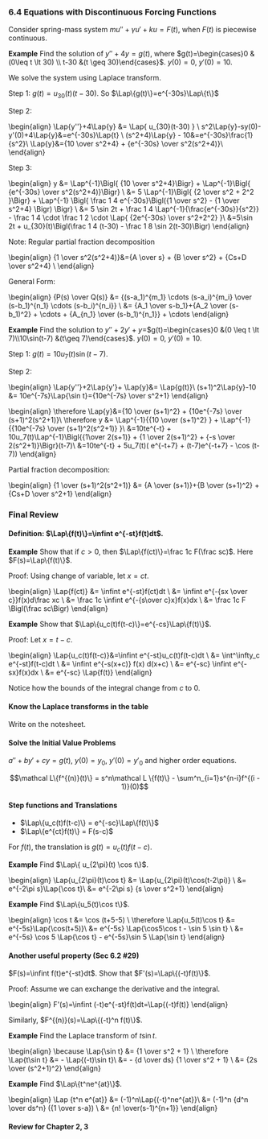 
### 6.4 Equations with Discontinuous Forcing Functions$\newcommand{\Lap}{\mathcal{L}} \newcommand{\RR}{\mathbb R} \newcommand{\infint}{\int^\infty_0} \newcommand{\limint}{\lim_{A\to\infty}\int^A_0} \newcommand{\liminf}{\lim_{A\to\infty}}$

Consider spring-mass system $mu''+\gamma u' + ku = F(t)$, when $F(t)$ is piecewise continuous. 

**Example** Find the solution of $y''+4y=g(t)$, where $g(t)=\begin{cases}0 &(0\leq t \lt 30) \\ t-30 &(t \geq 30)\end{cases}$. $y(0)=0$, $y'(0)=10$. 

We solve the system using Laplace transform. 

Step 1: $g(t)=u_{30}(t)(t-30)$. So $\Lap\{g(t)\}=e^{-30s}\Lap\{t\}$

Step 2: 

\begin{align}
\Lap\{y''\}+4\Lap\{y\} &= \Lap\{ u_{30}(t-30) \} \\
s^2\Lap\{y\}-sy(0)-y'(0)+4\Lap\{y\}&=e^{-30s}\Lap\{t\} \\
(s^2+4)\Lap\{y\} - 10&=e^{-30s}\frac{1}{s^2}\\
\Lap\{y\}&={10 \over s^2+4} + {e^{-30s} \over s^2(s^2+4)}\\
\end{align}

Step 3: 

\begin{align}
y &= \Lap^{-1}\Bigl\{ {10 \over s^2+4}\Bigr\} +  \Lap^{-1}\Bigl\{ {e^{-30s} \over s^2(s^2+4)}\Bigr\} \\
&= 5 \Lap^{-1}\Bigl\{ {2 \over s^2 + 2^2 }\Bigr\} + \Lap^{-1} \Bigl\{ \frac 1 4 e^{-30s}\Bigl({1 \over s^2} - {1 \over s^2+4} \Bigr) \Bigr\} \\
&= 5 \sin 2t + \frac 1 4 \Lap^{-1}\{\frac{e^{-30s}}{s^2}\} - \frac 1 4 \cdot \frac 1 2 \cdot \Lap\{ {2e^{-30s} \over s^2+2^2} \}\\
&=5\sin 2t + u_{30}(t)\Bigl(\frac 1 4 (t-30) - \frac 1 8 \sin 2(t-30)\Bigr)
\end{align}

Note: Regular partial fraction decomposition

\begin{align}
{1 \over s^2(s^2+4)}&={A \over s} + {B \over s^2} + {Cs+D \over s^2+4} \\
\end{align}

General Form: 

\begin{align}
{P(s) \over Q(s)} &= {(s-a_1)^{m_1} \cdots (s-a_i)^{m_i} \over (s-b_1)^{n_1} \cdots (s-b_i)^{n_i}} \\
&= {A_1 \over s-b_1}+{A_2 \over (s-b_1)^2} + \cdots + {A_{n_1} \over (s-b_1)^{n_1}} + \cdots
\end{align}

**Example** Find the solution to $y''+2y'+y=$$g(t)=\begin{cases}0 &(0 \leq t \lt 7)\\10\sin(t-7) &(t\geq 7)\end{cases}$. $y(0)=0$, $y'(0)=10$.

Step 1: $g(t)=10u_7(t)\sin(t-7)$. 

Step 2: 

\begin{align}
\Lap\{y''\}+2\Lap\{y'\}+ \Lap\{y\}&= \Lap\{g(t)\}\\
(s+1)^2\Lap\{y\}-10 &= 10e^{-7s}\Lap\{\sin t\}={10e^{-7s} \over s^2+1}
\end{align}

\begin{align}
\therefore \Lap\{y\}&={10 \over (s+1)^2} + {10e^{-7s} \over (s+1)^2(s^2+1)}\\
\therefore y &= \Lap^{-1}\{{10 \over (s+1)^2} \} + \Lap^{-1}\{{10e^{-7s} \over (s+1)^2(s^2+1)} \}\\
&=10te^{-t} + 10u_7(t)\Lap^{-1}\Bigl\{{1\over 2(s+1)} + {1 \over 2(s+1)^2} + {-s \over 2(s^2+1)}\Bigr\}(t-7)\\
&=10te^{-t} + 5u_7(t)( e^{-t+7} + (t-7)e^{-t+7} - \cos (t-7))
\end{align}

Partial fraction decomposition: 

\begin{align}
{1 \over (s+1)^2(s^2+1)} &= {A \over (s+1)}+{B \over (s+1)^2} + {Cs+D \over s^2+1}
\end{align}

### Final Review

#### Definition: $\Lap\{f(t)\}=\infint e^{-st}f(t)dt$.

**Example** Show that if $c>0$, then $\Lap\{f(ct)\}=\frac 1c F(\frac sc)$. Here $F(s)=\Lap\{f(t)\}$.

Proof: Using change of variable, let $x=ct$.

\begin{align}
\Lap\{f(ct)\} &= \infint e^{-st}f(ct)dt \\
&= \infint e^{-{sx \over c}}f(x)d\frac xc \\
&= \frac 1c \infint e^{-{s\over c}x}f(x)dx \\
&= \frac 1c F \Bigl(\frac sc\Bigr)
\end{align}

**Example** Show that $\Lap\{u_c(t)f(t-c)\}=e^{-cs}\Lap\{f(t)\}$.

Proof: Let $x=t-c$. 

\begin{align}
\Lap\{u_c(t)f(t-c)\}&=\infint e^{-st}u_c(t)f(t-c)dt \\
&= \int^\infty_c e^{-st}f(t-c)dt \\
&= \infint e^{-s(x+c)} f(x) d(x+c) \\
&= e^{-sc} \infint e^{-sx}f(x)dx \\
&= e^{-sc} \Lap\{f(t)\}
\end{align}

Notice how the bounds of the integral change from $c$ to $0$.

#### Know the Laplace transforms in the table

Write on the notesheet. 

#### Solve the Initial Value Problems

$a''+by'+cy=g(t)$, $y(0)=y_0$, $y'(0)=y'_0$ and higher order equations. 

$$\mathcal L\{f^{(n)}(t)\} = s^n\mathcal L \{f(t)\} - \sum^n_{i=1}s^{n-i}f^{(i - 1)}(0)$$

#### Step functions and Translations

* $\Lap\{u_c(t)f(t-c)\} = e^{-sc}\Lap\{f(t)\}$
* $\Lap\{e^{ct}f(t)\} = F(s-c)$

For $f(t)$, the translation is $g(t)=u_c(t)f(t-c)$. 

**Example** Find $\Lap\{ u_{2\pi}(t) \cos t\}$.

\begin{align}
\Lap\{u_{2\pi}(t)\cos t\} &= \Lap\{u_{2\pi}(t)\cos(t-2\pi)\} \\
&= e^{-2\pi s}\Lap\{\cos t\}\\
&= e^{-2\pi s} {s \over s^2+1}
\end{align}

**Example** Find $\Lap\{u_5(t)\cos t\}$.

\begin{align}
\cos t &= \cos (t+5-5) \\
\therefore \Lap\{u_5(t)\cos t\} &= e^{-5s}\Lap\{\cos(t+5)\}\\
&= e^{-5s} \Lap\{\cos5\cos t - \sin 5 \sin t\} \\
&= e^{-5s} \cos 5 \Lap\{\cos t\} - e^{-5s}\sin 5 \Lap\{\sin t\}
\end{align}

#### Another useful property (Sec 6.2 #29)

$F(s)=\infint f(t)e^{-st}dt$. Show that $F'(s)=\Lap\{(-t)f(t)\}$.

Proof: Assume we can exchange the derivative and the integral. 

\begin{align}
F'(s)=\infint (-t)e^{-st}f(t)dt=\Lap\{(-t)f(t)\}
\end{align}

Similarly, $F^{(n)}(s)=\Lap\{(-t)^n f(t)\}$.

**Example** Find the Laplace transform of $t\sin t$. 

\begin{align}
\because \Lap\{\sin t\} &= {1 \over s^2 + 1} \\
\therefore \Lap\{t\sin t\} &= - \Lap\{(-t)\sin t\}\\
&= - {d \over ds} {1 \over s^2 + 1} \\
&= {2s \over (s^2+1)^2}
\end{align}

**Example** Find $\Lap\{t^ne^{at}\}$. 

\begin{align}
\Lap \{t^n e^{at}\} &= (-1)^n\Lap\{(-t)^ne^{at}\}\\
&= (-1)^n {d^n \over ds^n} ({1 \over s-a}) \\
&= {n! \over(s-1)^{n+1}}
\end{align}

#### Review for Chapter 2, 3

